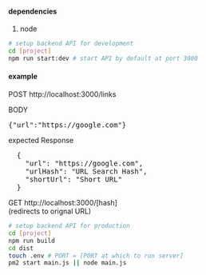 #### dependencies

1. node
```bash
# setup backend API for development
cd [project]
npm run start:dev # start API by default at port 3000
```
#### example
POST http://localhost:3000/links 
    
BODY  
<pre>
{"url":"https://google.com"} 
</pre> 
expected Response  
<pre>
  {  
    "url": "https://google.com",  
    "urlHash": "URL Search Hash",  
    "shortUrl": "Short URL"   
  }
</pre>
GET http://localhost:3000/[hash]  
(redirects to orignal URL)

```bash
# setup backend API for production
cd [project]
npm run build
cd dist
touch .env # PORT = [PORT at which to run server]
pm2 start main.js || node main.js
```
